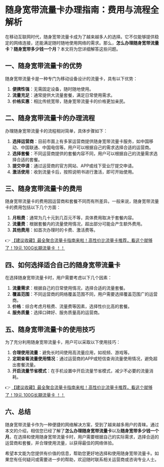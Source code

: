 # 随身宽带流量卡办理指南：费用与流程全解析

在移动互联网时代，随身宽带流量卡成为了越来越多人的选择。它不仅能够提供稳定的网络连接，还能满足随时随地使用网络的需求。那么，**怎么办理随身宽带流量卡**？**随身宽带多少钱一个月**？本文将为您详细解答这些问题。

## 一、随身宽带流量卡的优势

随身宽带流量卡是一种专门为移动设备设计的流量卡，具有以下优势：

1. **便携性强**：无需固定设备，随时随地使用。
2. **流量充足**：通常提供大流量套餐，满足日常使用需求。
3. **价格实惠**：相比传统宽带，随身宽带流量卡的价格更加亲民。

## 二、随身宽带流量卡的办理流程

办理随身宽带流量卡的流程相对简单，具体步骤如下：

1. **选择运营商**：目前市面上有多家运营商提供随身宽带流量卡服务，如中国移动、中国联通、中国电信等。用户可以根据自己的需求选择合适的运营商。
2. **选择套餐**：不同运营商提供的套餐内容不同，用户可以根据自己的流量需求选择合适的套餐。
3. **提交申请**：通过运营商的官方网站、APP或线下营业厅提交申请。
4. **激活使用**：收到流量卡后，按照说明书进行激活，即可开始使用。

## 三、随身宽带流量卡的费用

随身宽带流量卡的费用因运营商和套餐不同而有所差异。一般来说，随身宽带流量卡的费用包括以下几个方面：

1. **月租费**：通常为几十元到几百元不等，具体费用取决于套餐内容。
2. **流量费**：根据套餐内的流量使用情况，超出部分可能会产生额外费用。
3. **其他费用**：如首次办理时的卡费、激活费等。

👉 [【建议收藏】最全聚合流量卡指南来啦！高性价比流量卡推荐，看这个就够了！19元 100G长期流量卡 ！！](https://bit.ly/Liuliangka)

## 四、如何选择适合自己的随身宽带流量卡

在选择随身宽带流量卡时，用户需要考虑以下几个因素：

1. **流量需求**：根据自己的日常使用情况，选择合适的流量套餐。
2. **覆盖范围**：不同运营商的网络覆盖范围不同，用户需要选择覆盖范围广的运营商。
3. **价格**：综合考虑月租费、流量费等因素，选择性价比高的套餐。
4. **服务质量**：选择口碑好、服务质量高的运营商。

## 五、随身宽带流量卡的使用技巧

为了充分利用随身宽带流量卡，用户可以采取以下使用技巧：

1. **合理使用流量**：避免长时间使用高流量应用，如视频、游戏等。
2. **定期查看流量使用情况**：通过运营商的APP或短信查询流量使用情况，避免超出套餐流量。
3. **开启流量节省模式**：在手机设置中开启流量节省模式，减少不必要的流量消耗。

👉 [【建议收藏】最全聚合流量卡指南来啦！高性价比流量卡推荐，看这个就够了！19元 100G长期流量卡 ！！](https://bit.ly/Liuliangka)

## 六、总结

随身宽带流量卡作为一种便捷的网络解决方案，受到了越来越多用户的青睐。通过本文的介绍，相信您已经了解了**怎么办理随身宽带流量卡**以及**随身宽带多少钱一个月**。在选择和使用随身宽带流量卡时，用户需要根据自己的实际需求，选择合适的运营商和套餐，并合理使用流量，以获得最佳的网络体验。

希望本文能为您提供有价值的信息，帮助您更好地选择和使用随身宽带流量卡。如果您有任何疑问或需要进一步的帮助，欢迎随时联系相关运营商或咨询专业人士。